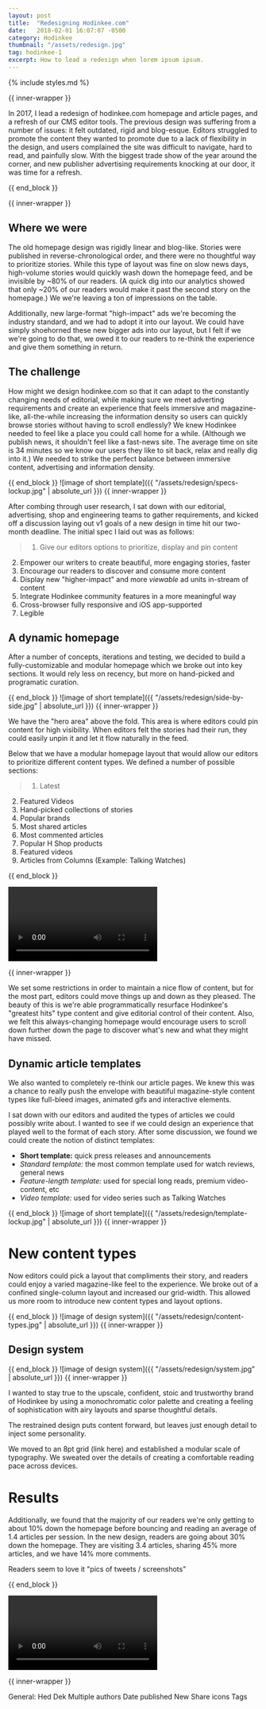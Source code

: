 ```yaml
---
layout: post
title:  "Redesigning Hodinkee.com"
date:   2018-02-01 16:07:07 -0500
category: Hodinkee
thumbnail: "/assets/redesign.jpg"
tag: hodinkee-1
excerpt: How to lead a redesign when lorem ipsum ipsum.
---
```


{% include styles.md %}
<!-- 
<div class="backdrop">
	<video class="video-demo" src="/assets/redesign/video/homepage.mov" type="video/mov" autoplay loop></video>
</div> -->

{{ inner-wrapper }}

In 2017, I lead a redesign of hodinkee.com homepage and article pages, and a refresh of our CMS editor tools. The previous design was suffering from a number of issues: it felt outdated, rigid and blog-esque. Editors struggled to promote the content they wanted to promote due to a lack of flexibility in the design, and users complained the site was difficult to navigate, hard to read, and painfully slow. With the biggest trade show of the year around the corner, and new publisher advertising requirements knocking at our door, it was time for a refresh.


{{ end_block }}

{{ inner-wrapper }}

## Where we were
The old homepage design was rigidly linear and blog-like. Stories were published in reverse-chronological order, and there were no thoughtful way to prioritize stories. While this type of layout was fine on slow news days, high-volume stories would quickly wash down the homepage feed, and be invisible by ~80% of our readers. (A quick dig into our analytics showed that only ~20% of our readers would make it past the second story on the homepage.) We we're leaving a ton of impressions on the table.

<!-- {{ end_block }}
![image of short template]({{ "/assets/redesign/old.jpg" | absolute_url }})
{{ inner-wrapper }} -->

Additionally, new large-format "high-impact" ads we're becoming the industry standard, and we had to adopt it into our layout. We could have simply shoehorned these new bigger ads into our layout, but I felt if we we're going to do that, we owed it to our readers to re-think the experience and give them something in return.

## The challenge
How might we design hodinkee.com so that it can adapt to the constantly changing needs of editorial, while making sure we meet adverting requirements and create an experience that feels immersive and magazine-like, all-the-while increasing the information density so users can quickly browse stories without having to scroll endlessly? We knew Hodinkee needed to feel like a place you could call home for a while. (Although we publish news, it shouldn't feel like a fast-news site. The average time on site is 34 minutes so we know our users they like to sit back, relax and really dig into it.) We needed to strike the perfect balance between immersive content, advertising and information density.

{{ end_block }}
![image of short template]({{ "/assets/redesign/specs-lockup.jpg" | absolute_url }})
{{ inner-wrapper }}

After combing through user research, I sat down with our editorial, advertising, shop and engineering teams to gather requirements, and kicked off a discussion laying out v1 goals of a new design in time hit our two-month deadline. The initial spec I laid out was as follows:

> 1. Give our editors options to prioritize, display and pin content
2. Empower our writers to create beautiful, more engaging stories, faster
3. Encourage our readers to discover and consume more content
4. Display new "higher-impact" and more _viewable_ ad units in-stream of content
5. Integrate Hodinkee community features in a more meaningful way
6. Cross-browser fully responsive and iOS app-supported
7. Legible

## A dynamic homepage
After a number of concepts, iterations and testing, we decided to build a fully-customizable and modular homepage which we broke out into key sections. It would rely less on recency, but more on hand-picked and programatic curation.


{{ end_block }}
![image of short template]({{ "/assets/redesign/side-by-side.jpg" | absolute_url }})
{{ inner-wrapper }}

We have the "hero area" above the fold. This area is where editors could pin content for high visibility. When editors felt the stories had their run, they could easily unpin it and let it flow naturally in the feed.


Below that we have a modular homepage layout that would allow our editors to prioritize different content types. We defined a number of possible sections:

>1. Latest
2. Featured Videos
3. Hand-picked collections of stories
4. Popular brands
5. Most shared articles
6. Most commented articles
7. Popular H Shop products 
8. Featured videos
9. Articles from Columns (Example: Talking Watches)

{{ end_block }}

<div class="backdrop">
	<video class="video-demo" src="/assets/redesign/video/homepage.mov" type="video/mov" autoplay loop></video>
</div>

{{ inner-wrapper }}

We set some restrictions in order to maintain a nice flow of content, but for the most part, editors could move things up and down as they pleased. The beauty of this is we're able programmatically resurface Hodinkee's "greatest hits" type content and give editorial control of their content. Also, we felt this always-changing homepage would encourage users to scroll down further down the page to discover what's new and what they might have missed. 


## Dynamic article templates

We also wanted to completely re-think our article pages. We knew this was a chance to really push the envelope with beautiful magazine-style content types like full-bleed images, animated gifs and interactive elements. 

I sat down with our editors and audited the types of articles we could possibly write about. I wanted to see if we could design an experience that played well to the format of each story. After some discussion, we found we could create the notion of distinct templates:

- **Short template:** quick press releases and announcements
- *Standard template:* the most common template used for watch reviews, general news
- *Feature-length template:* used for special long reads, premium video-content, etc
- *Video template:* used for video series such as Talking Watches

{{ end_block }}
![image of short template]({{ "/assets/redesign/template-lockup.jpg" | absolute_url }})
{{ inner-wrapper }}

# New content types

Now editors could pick a layout that compliments their story, and readers could enjoy a varied magazine-like feel to the experience. We broke out of a confined single-column layout and increased our grid-width. This allowed us more room to introduce new content types and layout options.

{{ end_block }}
![image of design system]({{ "/assets/redesign/content-types.jpg" | absolute_url }})
{{ inner-wrapper }}

## Design system

{{ end_block }}
![image of design system]({{ "/assets/redesign/system.jpg" | absolute_url }})
{{ inner-wrapper }}

I wanted to stay true to the upscale, confident, stoic and trustworthy brand of Hodinkee by using a monochromatic color palette and creating a feeling of sophistication with airy layouts and sparse thoughtful details. 

The restrained design puts content forward, but leaves just enough detail to inject some personality.

We moved to an 8pt grid (link here) and established a modular scale of typography. We sweated over the details of creating a comfortable reading pace across devices.

# Results

Additionally, we found that the majority of our readers we're only getting to about 10% down the homepage before bouncing and reading an average of 1.4 articles per session. In the new design, readers are going about 30% down the homepage. They are visiting 3.4 articles, sharing 45% more articles, and we have 14% more comments.

Readers seem to love it "pics of tweets / screenshots"


{{ end_block }}
<div class="backdrop">
	<video class="video-demo" src="/assets/redesign/short-video.mov" autoplay="1" loop="1"></video>
</div>

{{ inner-wrapper }}

General:
Hed
Dek
Multiple authors
Date published
New Share icons
Tags




